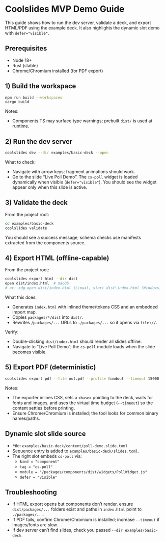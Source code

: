 # Coolslides MVP Demo Guide

This guide shows how to run the dev server, validate a deck, and export HTML/PDF using the example deck. It also highlights the dynamic slot demo with `defer="visible"`.

## Prerequisites

- Node 18+
- Rust (stable)
- Chrome/Chromium installed (for PDF export)

## 1) Build the workspace

```bash
npm run build --workspaces
cargo build
```

Notes:
- Components TS may surface type warnings; prebuilt `dist/` is used at runtime.

## 2) Run the dev server

```bash
coolslides dev --dir examples/basic-deck --open
```

What to check:
- Navigate with arrow keys; fragment animations should work.
- Go to the slide “Live Poll Demo”. The `cs-poll` widget is loaded dynamically when visible (`defer="visible"`). You should see the widget appear only when this slide is active.

## 3) Validate the deck

From the project root:

```bash
cd examples/basic-deck
coolslides validate
```

You should see a success message; schema checks use manifests extracted from the components source.

## 4) Export HTML (offline-capable)

From the project root:

```bash
coolslides export html --dir dist
open dist/index.html  # macOS
# or: xdg-open dist/index.html (Linux), start dist\index.html (Windows)
```

What this does:
- Generates `index.html` with inlined theme/tokens CSS and an embedded import map.
- Copies `packages/*/dist` into `dist/`.
- Rewrites `/packages/...` URLs to `./packages/...` so it opens via `file://`.

Verify:
- Double-clicking `dist/index.html` should render all slides offline.
- Navigate to “Live Poll Demo”; the `cs-poll` module loads when the slide becomes visible.

## 5) Export PDF (deterministic)

```bash
coolslides export pdf --file out.pdf --profile handout --timeout 15000
```

Notes:
- The exporter inlines CSS, sets a `<base>` pointing to the deck, waits for fonts and images, and uses the virtual time budget (`--timeout`) so the content settles before printing.
- Ensure Chrome/Chromium is installed; the tool looks for common binary names/paths.

## Dynamic slot slide source

- File: `examples/basic-deck/content/poll-demo.slide.toml`
- Sequence entry is added to `examples/basic-deck/slides.toml`.
- The right slot embeds `cs-poll` via:
  - `kind = "component"`
  - `tag = "cs-poll"`
  - `module = "/packages/components/dist/widgets/PollWidget.js"`
  - `defer = "visible"`

## Troubleshooting

- If HTML export opens but components don’t render, ensure `dist/packages/...` folders exist and paths in `index.html` point to `./packages/...`.
- If PDF fails, confirm Chrome/Chromium is installed; increase `--timeout` if images/fonts are slow.
- If dev server can’t find slides, check you passed `--dir examples/basic-deck`.

